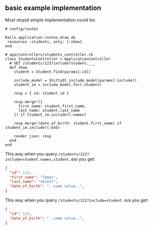 ## basic example implementation

Most stupid simple implementation could be:


```
# config/routes

Rails.application.routes.draw do
 resources :students, only: [:show]
end

# app/controllers/students_controller.rb
class StudentsController < ApplicationController
  # GET /students/123?include?student.___
  def show
    student = Student.find(params[:id])

    include_model = ShittyQl.include_model(params[:include])
    student_im = include_model.for(:student)

    resp = { id: student.id }

    resp.merge!({
      first_name: student.first_name,
      last_name: student.last_name
    }) if student_im.include?(:names)

    resp.merge!(date_of_birth: student.first_name) if student_im.include?(:dob)

    render json: resp
  end
end
```

This way when you query `/students/123?include=student.names,student.dob` you get:


```json
{
  "id": 123,
  "first_name": "Tomas",
  "last_name": "Valent",
  "date_of_birth": "..some value..",
}
```

This way when you query `/students/123?include=student.dob` you get:


```json
{
  "id": 123,
  "date_of_birth": "..some value..",
}
```






